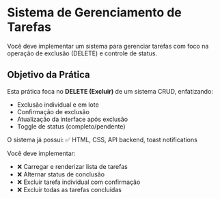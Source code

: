 # Sistema de Gerenciamento de Tarefas

Você deve implementar um sistema para gerenciar tarefas com foco na operação de exclusão (DELETE) e controle de status.

## Objetivo da Prática

Esta prática foca no **DELETE (Excluir)** de um sistema CRUD, enfatizando:
- Exclusão individual e em lote
- Confirmação de exclusão
- Atualização da interface após exclusão
- Toggle de status (completo/pendente)

O sistema já possui: ✅ HTML, CSS, API backend, toast notifications

Você deve implementar:
- ❌ Carregar e renderizar lista de tarefas
- ❌ Alternar status de conclusão
- ❌ Excluir tarefa individual com confirmação
- ❌ Excluir todas as tarefas concluídas

